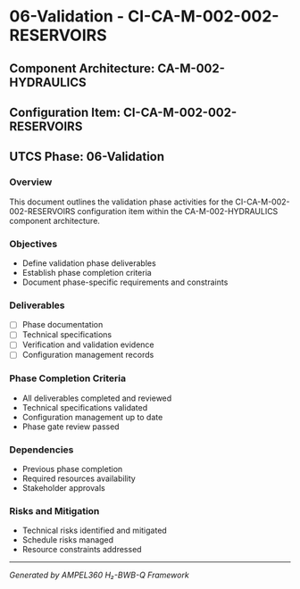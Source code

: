 # 06-Validation - CI-CA-M-002-002-RESERVOIRS

## Component Architecture: CA-M-002-HYDRAULICS
## Configuration Item: CI-CA-M-002-002-RESERVOIRS
## UTCS Phase: 06-Validation

### Overview
This document outlines the validation phase activities for the CI-CA-M-002-002-RESERVOIRS configuration item within the CA-M-002-HYDRAULICS component architecture.

### Objectives
- Define validation phase deliverables
- Establish phase completion criteria
- Document phase-specific requirements and constraints

### Deliverables
- [ ] Phase documentation
- [ ] Technical specifications
- [ ] Verification and validation evidence
- [ ] Configuration management records

### Phase Completion Criteria
- All deliverables completed and reviewed
- Technical specifications validated
- Configuration management up to date
- Phase gate review passed

### Dependencies
- Previous phase completion
- Required resources availability
- Stakeholder approvals

### Risks and Mitigation
- Technical risks identified and mitigated
- Schedule risks managed
- Resource constraints addressed

---
*Generated by AMPEL360 H₂-BWB-Q Framework*
